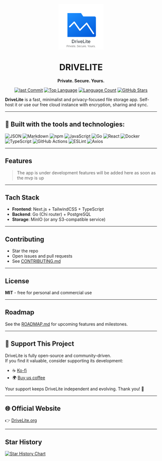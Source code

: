 <div align="center">
  <img src="public/logo.svg" alt="DriveLite Logo" width="150" />

# DRIVELITE

**Private. Secure. Yours.**

[![last Commit](https://img.shields.io/github/last-commit/moukhtar-youssef/DriveLite?style=flat-square)](https://github.com/moukhtar-youssef/DriveLite)
[![Top Language](https://img.shields.io/github/languages/top/moukhtar-youssef/DriveLite?style=flat-square)](https://github.com/moukhtar-youssef/DriveLite)
[![Language Count](https://img.shields.io/github/languages/count/moukhtar-youssef/DriveLite?style=flat-square)](https://github.com/moukhtar-youssef/DriveLite)
[![GitHub Stars](https://img.shields.io/github/stars/moukhtar-youssef/DriveLite?style=social)](https://github.com/moukhtar-youssef/DriveLite/stargazers)

</div>

**DriveLite** is a fast, minimalist and privacy-focused file storage app.
Self-host it or use our free cloud instance with encryption, sharing and sync.

---

## 🔧 Built with the tools and technologies:

![JSON](https://img.shields.io/badge/JSON-000000?style=flat-square&logo=json&logoColor=white)
![Markdown](https://img.shields.io/badge/Markdown-000000?style=flat-square&logo=markdown&logoColor=white)
![npm](https://img.shields.io/badge/NPM-CB3837?style=flat-square&logo=npm&logoColor=white)
![JavaScript](https://img.shields.io/badge/JavaScript-F7DF1E?style=flat-square&logo=javascript&logoColor=black)
![Go](https://img.shields.io/badge/Go-00ADD8?style=flat-square&logo=go&logoColor=white)
![React](https://img.shields.io/badge/React-20232A?style=flat-square&logo=react&logoColor=61DAFB)
![Docker](https://img.shields.io/badge/Docker-2496ED?style=flat-square&logo=docker&logoColor=white)
![TypeScript](https://img.shields.io/badge/TypeScript-3178C6?style=flat-square&logo=typescript&logoColor=white)
![GitHub Actions](https://img.shields.io/badge/GitHub%20Actions-2088FF?style=flat-square&logo=github-actions&logoColor=white)
![ESLint](https://img.shields.io/badge/ESLint-4B32C3?style=flat-square&logo=eslint&logoColor=white)
![Axios](https://img.shields.io/badge/Axios-5A29E4?style=flat-square)

---

## Features

> The app is under development features will be added here as soon as the mvp is up

---

## Tach Stack

- **Frontend**: Next.js + TailwindCSS + TypeScript
- **Backend**: Go (Chi router) + PostgreSQL
- **Storage**: MinIO (or any S3-compatible service)

---

## Contributing

- Star the repo
- Open issues and pull requests
- See [CONTRIBUTING.md](./CONTRIBUTING.md)

---

## License

**MIT** - free for personal and commercial use

---

## Roadmap

See the [ROADMAP.md](./ROADMAP.md) for upcoming features and milestones.

---

## 🙌 Support This Project

DriveLite is fully open-source and community-driven.  
If you find it valuable, consider supporting its development:

- ☕ [Ko-fi](https://ko-fi.com/drivelite)
- 🌍 [Buy us coffee](https://buymeacoffee.com/drivelite?new=1)

Your support keeps DriveLite independent and evolving. Thank you! 🙏

---

## 🌐 Official Website

👉 [DriveLite.org](https://drivelite.org)

---

## Star History

[![Star History Chart](https://api.star-history.com/svg?repos=moukhtar-youssef/DriveLite&type=Date)](https://www.star-history.com/#moukhtar-youssef/DriveLite&Date)
